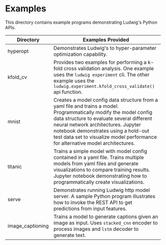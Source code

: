 # Examples
This directory contains example programs demonstrating Ludwig's Python APIs.

|Directory|Examples Provided|
|---------|-----------------|
|hyperopt|Demonstrates Ludwig's to hyper-parameter optimization capability.|
|kfold_cv|Provides two examples for performing a k-fold cross validation analysis.  One example uses the `ludwig experiment` cli.  The other example uses the `ludwig.experiment.kfold_cross_validate()` api function.|
|mnist|Creates a model config data structure from a yaml file and trains a model.  Programmatically modify the model config data structure to evaluate several different neural network architectures.  Jupyter notebook demonstrates using a hold-out test data set to visualize model performance for alternative model architectures.|
|titanic|Trains a simple model with model config contained in a yaml file.  Trains multiple models from yaml files and generate visualizations to compare training results.  Jupyter notebook demonstrating how to programmatically create visualizations.|
|serve|Demonstrates running Ludwig http model server.  A sample Python program illustrates how to invoke the REST API to get predictions from input features.|
|image_captioning|Trains a model to generate captions given an image as input. Uses `stacked_cnn` encoder to process images and `lstm` decoder to generate text.|


 
